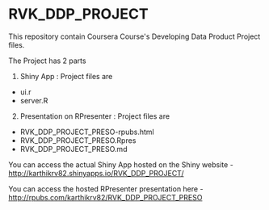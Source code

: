 # RVK_DDP_PROJECT
This repository contain Coursera Course's Developing Data Product Project files.

The Project has 2 parts

1. Shiny App : Project files are 
  - ui.r
  - server.R
  
2. Presentation on RPresenter : Project files are 
  - RVK_DDP_PROJECT_PRESO-rpubs.html
  - RVK_DDP_PROJECT_PRESO.Rpres
  - RVK_DDP_PROJECT_PRESO.md

You can access the actual Shiny App hosted on the Shiny website - http://karthikrv82.shinyapps.io/RVK_DDP_PROJECT/

You can access the hosted RPresenter presentation here - http://rpubs.com/karthikrv82/RVK_DDP_PROJECT_PRESO
